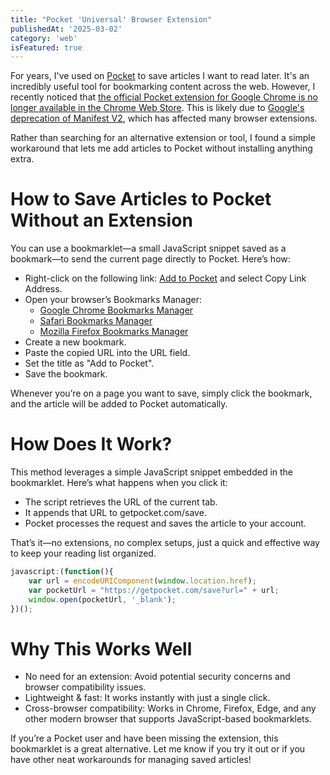 ```yaml
---
title: "Pocket 'Universal' Browser Extension"
publishedAt: '2025-03-02'
category: 'web'
isFeatured: true
---
```


For years, I've used on [Pocket](https://getpocket.com/home) to save articles I want to read later. It's an incredibly useful tool for bookmarking content across the web. However, I recently noticed that [the official Pocket extension for Google Chrome is no longer available in the Chrome Web Store](https://github.com/Pocket/extension-save-to-pocket/issues/292). This is likely due to [Google's deprecation of Manifest V2](https://developer.chrome.com/docs/extensions/develop/migrate/mv2-deprecation-timeline?hl=en), which has affected many browser extensions.

Rather than searching for an alternative extension or tool, I found a simple workaround that lets me add articles to Pocket without installing anything extra.

# How to Save Articles to Pocket Without an Extension

You can use a bookmarklet—a small JavaScript snippet saved as a bookmark—to send the current page directly to Pocket. Here’s how:

- Right-click on the following link: <a href="javascript:(function(){var url = encodeURIComponent(window.location.href); var pocketUrl = 'https://getpocket.com/save?url=' + url; window.open(pocketUrl, '_blank');})();">Add to Pocket</a> and select Copy Link Address.
- Open your browser’s Bookmarks Manager:
  - [Google Chrome Bookmarks Manager](chrome://bookmarks/)
  - [Safari Bookmarks Manager](https://support.apple.com/guide/safari/bookmark-webpages-sfri35610/mac)
  - [Mozilla Firefox Bookmarks Manager](https://support.mozilla.org/en-US/kb/bookmarks-firefox)
- Create a new bookmark.
- Paste the copied URL into the URL field.
- Set the title as "Add to Pocket".
- Save the bookmark.

Whenever you’re on a page you want to save, simply click the bookmark, and the article will be added to Pocket automatically.

# How Does It Work?

This method leverages a simple JavaScript snippet embedded in the bookmarklet. Here’s what happens when you click it:
- The script retrieves the URL of the current tab.
- It appends that URL to getpocket.com/save.
- Pocket processes the request and saves the article to your account.

That’s it—no extensions, no complex setups, just a quick and effective way to keep your reading list organized.

```javascript
javascript:(function(){
    var url = encodeURIComponent(window.location.href);
    var pocketUrl = "https://getpocket.com/save?url=" + url;
    window.open(pocketUrl, '_blank');
})();
```

# Why This Works Well

- No need for an extension: Avoid potential security concerns and browser compatibility issues.
- Lightweight & fast: It works instantly with just a single click.
- Cross-browser compatibility: Works in Chrome, Firefox, Edge, and any other modern browser that supports JavaScript-based bookmarklets.

If you’re a Pocket user and have been missing the extension, this bookmarklet is a great alternative. Let me know if you try it out or if you have other neat workarounds for managing saved articles!
